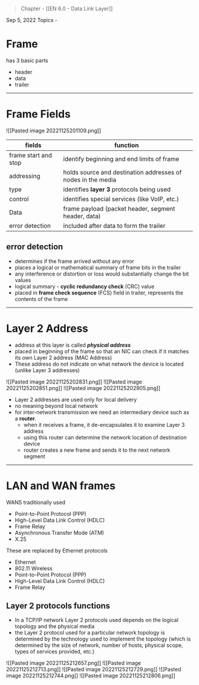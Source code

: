 >Chapter - [[EN 6.0 - Data Link Layer]]

Sep 5, 2022
Topics - 

# Frame
has 3 basic parts
- header
- data
- trailer

---
# Frame Fields

![[Pasted image 20221125201109.png]]

| fields               | function                                                     |
| -------------------- | ------------------------------------------------------------ |
| frame start and stop | identify beginning and end limits of frame                   |
| addressing           | holds source and destination addresses of nodes in the media |
| type                 | identifies **layer 3** protocols being used                  |
| control              | identifies special services (like VoIP, etc.)                |
| Data                 | frame payload (packet header, segment header, data)          |
| error detection      | included after data to form the trailer                      |

## error detection
- determines if the frame arrived without any error
- places a logical or mathematical summary of frame bits in the trailer
- any interference or distortion or loss would substantially change the bit values
- logical summary - **cyclic redundancy check** (CRC) value
- placed in **frame check sequence** (FCS) field in trailer, represents the contents of the frame

---
# Layer 2 Address

- address at this layer is called ***physical address***
- placed in beginning of the frame so that an NIC can check if it matches its own Layer 2 address (MAC Address)
- These address do not indicate on what network the device is located (unlike Layer 3 addresses)

![[Pasted image 20221125202831.png]]
![[Pasted image 20221125202851.png]]
![[Pasted image 20221125202905.png]]

- Layer 2 addresses are used only for local delivery
- no meaning beyond local network
- for inter-network transmission we need an intermediary device such as a **router**.
	- when it receives a frame, it de-encapsulates it to examine Layer 3 address
	- using this router can determine the network location of destination device
	- router creates a new frame and sends it to the next network segment

---
# LAN and WAN frames
WANS traditionally used 
- Point-to-Point Protocol (PPP)
- High-Level Data Link Control (HDLC)
- Frame Relay
- Asynchronous Transfer Mode (ATM)
- X.25

These are replaced by Ethernet protocols
- Ethernet
- 802.11 Wireless
- Point-to-Point Protocol (PPP)
- High-Level Data Link Control (HDLC)
- Frame Relay

## Layer 2 protocols functions
- In a TCP/IP network Layer 2 protocols used depends on the logical topology and the physical media
- the Layer 2 protocol used for a particular network topology is determined by the technology used to implement the topology (which is determined by the size of network, number of hosts, physical scope, types of services provided, etc.)

![[Pasted image 20221125212657.png]]
![[Pasted image 20221125212713.png]]
![[Pasted image 20221125212729.png]]
![[Pasted image 20221125212744.png]]
![[Pasted image 20221125212806.png]]
